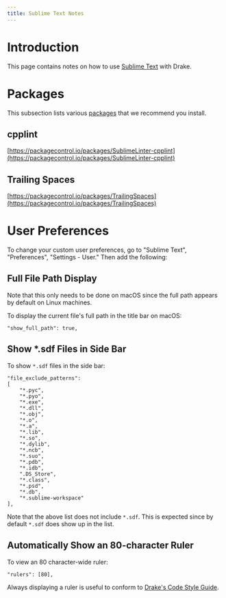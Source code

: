 ```yaml
---
title: Sublime Text Notes
---
```


# Introduction

This page contains notes on how to use
[Sublime Text](https://www.sublimetext.com/) with Drake.

# Packages

This subsection lists various [packages](https://packagecontrol.io/) that we
recommend you install.

## cpplint

[https://packagecontrol.io/packages/SublimeLinter-cpplint](https://packagecontrol.io/packages/SublimeLinter-cpplint)

## Trailing Spaces

[https://packagecontrol.io/packages/TrailingSpaces](https://packagecontrol.io/packages/TrailingSpaces)

# User Preferences

To change your custom user preferences, go to "Sublime Text", "Preferences",
"Settings - User." Then add the following:

## Full File Path Display

Note that this only needs to be done on macOS since the full path appears by
default on Linux machines.

To display the current file's full path in the title bar on macOS:

```
"show_full_path": true,
```

## Show \*.sdf Files in Side Bar

To show ``*.sdf`` files in the side bar:

```
"file_exclude_patterns":
[
    "*.pyc",
    "*.pyo",
    "*.exe",
    "*.dll",
    "*.obj",
    "*.o",
    "*.a",
    "*.lib",
    "*.so",
    "*.dylib",
    "*.ncb",
    "*.suo",
    "*.pdb",
    "*.idb",
    ".DS_Store",
    "*.class",
    "*.psd",
    "*.db",
    "*.sublime-workspace"
],
```

Note that the above list does not include ``*.sdf``. This is expected since by
default ``*.sdf`` does show up in the list.

## Automatically Show an 80-character Ruler

To view an 80 character-wide ruler:

```
"rulers": [80],
```

Always displaying a ruler is useful to conform to
[Drake's Code Style Guide](/code_style_guide.html).
